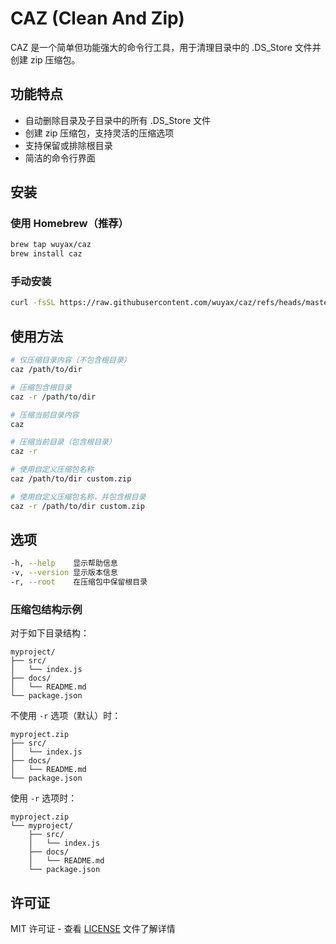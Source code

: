 # CAZ (Clean And Zip)

CAZ 是一个简单但功能强大的命令行工具，用于清理目录中的 .DS_Store 文件并创建 zip 压缩包。

## 功能特点

- 自动删除目录及子目录中的所有 .DS_Store 文件
- 创建 zip 压缩包，支持灵活的压缩选项
- 支持保留或排除根目录
- 简洁的命令行界面

## 安装

### 使用 Homebrew（推荐）

```bash
brew tap wuyax/caz
brew install caz
```

### 手动安装

```bash
curl -fsSL https://raw.githubusercontent.com/wuyax/caz/refs/heads/master/install.sh | bash
```

## 使用方法

```bash
# 仅压缩目录内容（不包含根目录）
caz /path/to/dir

# 压缩包含根目录
caz -r /path/to/dir

# 压缩当前目录内容
caz

# 压缩当前目录（包含根目录）
caz -r

# 使用自定义压缩包名称
caz /path/to/dir custom.zip

# 使用自定义压缩包名称，并包含根目录
caz -r /path/to/dir custom.zip
```

## 选项

```bash
-h, --help    显示帮助信息
-v, --version 显示版本信息
-r, --root    在压缩包中保留根目录
```

### 压缩包结构示例

对于如下目录结构：
```
myproject/
├── src/
│   └── index.js
├── docs/
│   └── README.md
└── package.json
```

不使用 `-r` 选项（默认）时：
```
myproject.zip
├── src/
│   └── index.js
├── docs/
│   └── README.md
└── package.json
```

使用 `-r` 选项时：
```
myproject.zip
└── myproject/
    ├── src/
    │   └── index.js
    ├── docs/
    │   └── README.md
    └── package.json
```

## 许可证

MIT 许可证 - 查看 [LICENSE](LICENSE) 文件了解详情
